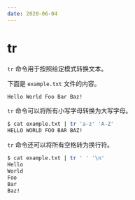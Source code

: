 ```yaml
---
date: 2020-06-04
---
```


# tr

`tr` 命令用于按照给定模式转换文本。

下面是 `example.txt` 文件的内容。

```bash
Hello World Foo Bar Baz!
```

`tr` 命令可以将所有小写字母转换为大写字母。

```bash
$ cat example.txt | tr 'a-z' 'A-Z'
HELLO WORLD FOO BAR BAZ!
```

`tr` 命令还可以将所有空格转为换行符。

```bash
$ cat example.txt | tr ' ' '\n'
Hello
World
Foo
Bar
Baz!
```
